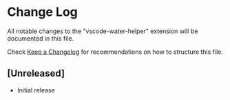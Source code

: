 # Change Log

All notable changes to the "vscode-water-helper" extension will be documented in this file.

Check [Keep a Changelog](http://keepachangelog.com/) for recommendations on how to structure this file.

## [Unreleased]

- Initial release